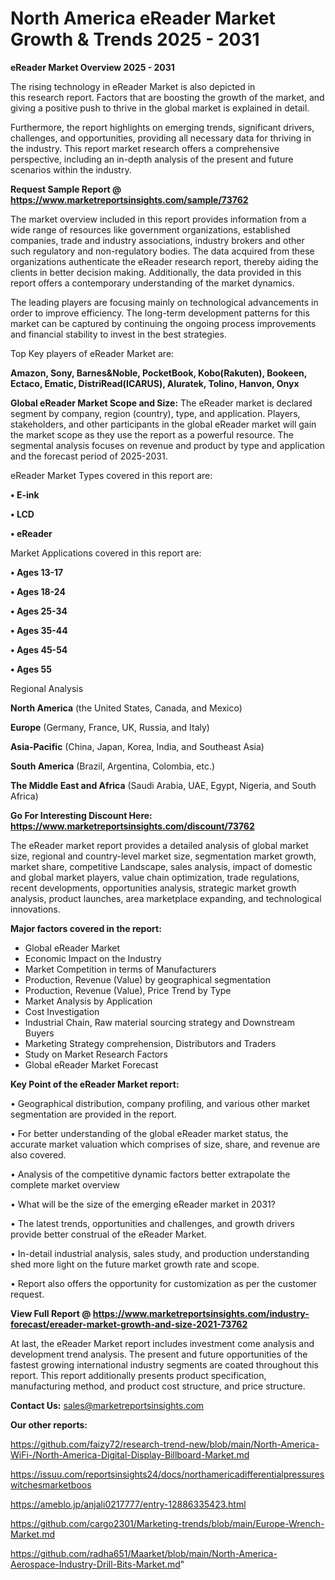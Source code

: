 # North America eReader Market Growth & Trends 2025 - 2031

<Strong> eReader Market Overview 2025 - 2031</strong>

The rising technology in eReader Market is also depicted in this research report. Factors that are boosting the growth of the market, and giving a positive push to thrive in the global market is explained in detail.

Furthermore, the report highlights on emerging trends, significant drivers, challenges, and opportunities, providing all necessary data for thriving in the industry. This report market research offers a comprehensive perspective, including an in-depth analysis of the present and future scenarios within the industry.

<strong>Request Sample Report @ <a href=https://www.marketreportsinsights.com/sample/73762>https://www.marketreportsinsights.com/sample/73762</a></strong>

The market overview included in this report provides information from a wide range of resources like government organizations, established companies, trade and industry associations, industry brokers and other such regulatory and non-regulatory bodies. The data acquired from these organizations authenticate the eReader research report, thereby aiding the clients in better decision making. Additionally, the data provided in this report offers a contemporary understanding of the market dynamics.

The leading players are focusing mainly on technological advancements in order to improve efficiency. The long-term development patterns for this market can be captured by continuing the ongoing process improvements and financial stability to invest in the best strategies.

Top Key players of eReader Market are:

<strong>Amazon, Sony, Barnes&Noble, PocketBook, Kobo(Rakuten), Bookeen, Ectaco, Ematic, DistriRead(ICARUS), Aluratek, Tolino, Hanvon, Onyx</strong>

<strong><b>Global eReader Market Scope and Size:</b></strong>
The eReader market is declared segment by company, region (country), type, and application. Players, stakeholders, and other participants in the global eReader market will gain the market scope as they use the report as a powerful resource. The segmental analysis focuses on revenue and product by type and application and the forecast period of 2025-2031.

eReader Market Types covered in this report are:

<strong>• E-ink

• LCD

• eReader</strong>

Market Applications covered in this report are:

<strong>• Ages 13-17

• Ages 18-24

• Ages 25-34

• Ages 35-44

• Ages 45-54

• Ages 55</strong> 

Regional Analysis

<strong>North America</strong> (the United States, Canada, and Mexico)

<strong>Europe</strong> (Germany, France, UK, Russia, and Italy)

<strong>Asia-Pacific</strong> (China, Japan, Korea, India, and Southeast Asia)

<strong>South America</strong> (Brazil, Argentina, Colombia, etc.)

<strong>The Middle East and Africa</strong> (Saudi Arabia, UAE, Egypt, Nigeria, and South Africa)

<strong>Go For Interesting Discount Here: <a href=https://www.marketreportsinsights.com/discount/73762>https://www.marketreportsinsights.com/discount/73762</a></strong>

The eReader market report provides a detailed analysis of global market size, regional and country-level market size, segmentation market growth, market share, competitive Landscape, sales analysis, impact of domestic and global market players, value chain optimization, trade regulations, recent developments, opportunities analysis, strategic market growth analysis, product launches, area marketplace expanding, and technological innovations.

<strong><b>Major factors covered in the report:</b></strong>
<ul>
  <li>Global eReader Market </li>
  <li>Economic Impact on the Industry</li>
  <li>Market Competition in terms of Manufacturers</li>
  <li>Production, Revenue (Value) by geographical segmentation</li>
  <li>Production, Revenue (Value), Price Trend by Type</li>
  <li>Market Analysis by Application</li>
  <li>Cost Investigation</li>
  <li>Industrial Chain, Raw material sourcing strategy and Downstream Buyers</li>
  <li>Marketing Strategy comprehension, Distributors and Traders</li>
  <li>Study on Market Research Factors</li>
  <li>Global eReader Market Forecast</li>
</ul>

<strong><b>Key Point of the eReader Market report:</b></strong>

• Geographical distribution, company profiling, and various other market segmentation are provided in the report.

• For better understanding of the global eReader market status, the accurate market valuation which comprises of size, share, and revenue are also covered.

• Analysis of the competitive dynamic factors better extrapolate the complete market overview

• What will be the size of the emerging eReader market in 2031?

• The latest trends, opportunities and challenges, and growth drivers provide better construal of the eReader Market.

• In-detail industrial analysis, sales study, and production understanding shed more light on the future market growth rate and scope.

• Report also offers the opportunity for customization as per the customer request.

<strong><b>View Full Report @ <a href=https://www.marketreportsinsights.com/industry-forecast/ereader-market-growth-and-size-2021-73762>https://www.marketreportsinsights.com/industry-forecast/ereader-market-growth-and-size-2021-73762</a></b></strong>


At last, the eReader Market report includes investment come analysis and development trend analysis. The present and future opportunities of the fastest growing international industry segments are coated throughout this report. This report additionally presents product specification, manufacturing method, and product cost structure, and price structure.

<strong>Contact Us:</strong>
sales@marketreportsinsights.com

<strong>Our other reports:</strong>

<a href=https://github.com/faizy72/research-trend-new/blob/main/North-America-WiFi-/North-America-Digital-Display-Billboard-Market.md>https://github.com/faizy72/research-trend-new/blob/main/North-America-WiFi-/North-America-Digital-Display-Billboard-Market.md</a>

<a href=https://issuu.com/reportsinsights24/docs/northamericadifferentialpressureswitchesmarketboos>https://issuu.com/reportsinsights24/docs/northamericadifferentialpressureswitchesmarketboos</a>

<a href=https://ameblo.jp/anjali0217777/entry-12886335423.html>https://ameblo.jp/anjali0217777/entry-12886335423.html</a>

<a href=https://github.com/cargo2301/Marketing-trends/blob/main/Europe-Wrench-Market.md>https://github.com/cargo2301/Marketing-trends/blob/main/Europe-Wrench-Market.md</a>

<a href=https://github.com/radha651/Maarket/blob/main/North-America-Aerospace-Industry-Drill-Bits-Market.md>https://github.com/radha651/Maarket/blob/main/North-America-Aerospace-Industry-Drill-Bits-Market.md</a>"
